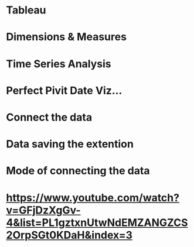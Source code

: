 # Tableau
# Dimensions & Measures
# Time Series Analysis
# Perfect Pivit Date Viz...
# Connect the data
# Data saving the extention
# Mode of connecting the data
# https://www.youtube.com/watch?v=GFjDzXgGv-4&list=PL1gztxnUtwNdEMZANGZCS2OrpSGt0KDaH&index=3
# 
